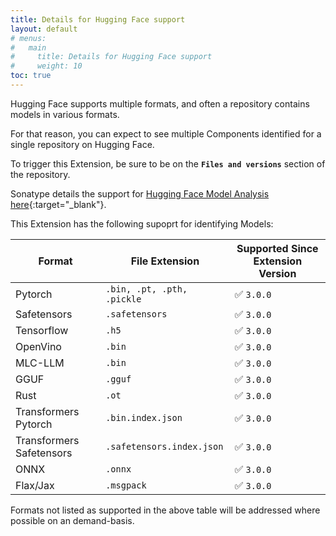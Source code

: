 ```yaml
---
title: Details for Hugging Face support
layout: default
# menus:
#   main
#     title: Details for Hugging Face support
#     weight: 10
toc: true
---
```


Hugging Face supports multiple formats, and often a repository contains models in various formats.

For that reason, you can expect to see multiple Components identified for a single repository on Hugging Face.

To trigger this Extension, be sure to be on the **`Files and versions`** section of the repository.

Sonatype details the support for [Hugging Face Model Analysis here](https://help.sonatype.com/en/hugging-face-model-analysis.html){:target="\_blank"}.

This Extension has the following supoprt for identifying Models:

| Format                   | File Extension             | Supported Since Extension Version |
| ------------------------ | -------------------------- | --------------------------------- |
| Pytorch                  | `.bin, .pt, .pth, .pickle` | ✅ `3.0.0`                        |
| Safetensors              | `.safetensors`             | ✅ `3.0.0`                        |
| Tensorflow               | `.h5`                      | ✅ `3.0.0`                        |
| OpenVino                 | `.bin`                     | ✅ `3.0.0`                        |
| MLC-LLM                  | `.bin`                     | ✅ `3.0.0`                        |
| GGUF                     | `.gguf`                    | ✅ `3.0.0`                        |
| Rust                     | `.ot`                      | ✅ `3.0.0`                        |
| Transformers Pytorch     | `.bin.index.json`          | ✅ `3.0.0`                        |
| Transformers Safetensors | `.safetensors.index.json`  | ✅ `3.0.0`                        |
| ONNX                     | `.onnx`                    | ✅ `3.0.0`                        |
| Flax/Jax                 | `.msgpack`                 | ✅ `3.0.0`                        |

Formats not listed as supported in the above table will be addressed where possible on an demand-basis.
